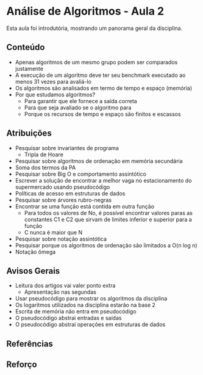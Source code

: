 # Análise de Algoritmos - Aula 2

Esta aula foi introdutória, mostrando um panorama geral da disciplina.

## Conteúdo

- Apenas algoritmos de um mesmo grupo podem ser comparados justamente
- A execução de um algoritmo deve ter seu benchmark executado ao menos 31 vezes para avaliá-lo
- Os algoritmos são analisados em termo de tempo e espaço (memória)
- Por que estudamos algoritmos?
    - Para garantir que ele fornece a saída correta
    - Para que seja avaliado se o algoritmo para
    - Porque os recursos de tempo e espaço são finitos e escassos

## Atribuições

- Pesquisar sobre invariantes de programa
    - Tripla de Hoare
- Pesquisar sobre algoritmos de ordenação em memória secundária
- Soma dos termos da PA
- Pesquisar sobre Big O e comportamento assintótico
- Escrever a solução de encontrar a melhor vaga no estacionamento do supermercado usando pseudocódigo
- Políticas de acesso em estruturas de dados
- Pesquisar sobre árvores rubro-negras
- Encontrar se uma função está contida em outra função
    - Para todos os valores de No, é possível encontrar valores paras as constantes C1 e C2 que sirvam de limites inferior e superior para a função
    - C nunca é maior que N
- Pesquisar sobre notação assintótica
- Pesquisar porque os algoritmos de ordenação são limitados a O(n log n)
- Notação ômega

## Avisos Gerais

- Leitura dos artigos vai valer ponto extra
    - Apresentação nas segundas
- Usar pseudocódigo para mostrar os algoritmos da disciplina
- Os logaritmos utilizados na disciplina estarão na base 2
- Escrita de memória não entra em pseudocódigo
- O pseudocódigo abstrai entradas e saídas
- O pseudocódigo abstrai operações em estruturas de dados

## Referências


## Reforço

